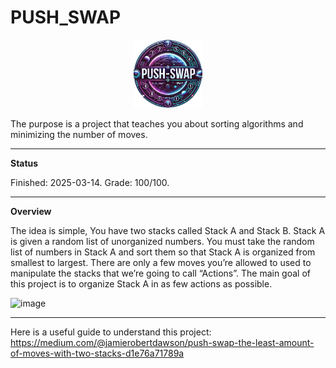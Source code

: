 # PUSH_SWAP

<p align="center">
  <a href="https://github.com/Albertoocbs/push_swap">
    <img src="https://github.com/Albertoocbs/push_swap/blob/main/image%20pushswap.png?raw=true" width="110"/>
  </a>
</p>

The purpose is a project that teaches you about sorting algorithms and minimizing the number of moves. 

---
**Status**

Finished: 2025-03-14. Grade: 100/100.

-------
**Overview**

The idea is simple, You have two stacks called Stack A and Stack B. Stack A is given a random list of unorganized numbers. 
You must take the random list of numbers in Stack A and sort them so that Stack A is organized from smallest to largest. 
There are only a few moves you’re allowed to used to manipulate the stacks that we’re going to call “Actions”. 
The main goal of this project is to organize Stack A in as few actions as possible.

![image](https://github.com/user-attachments/assets/30072420-9927-4631-a307-00c78da78707)

-----

Here is a useful guide to understand this project: https://medium.com/@jamierobertdawson/push-swap-the-least-amount-of-moves-with-two-stacks-d1e76a71789a
